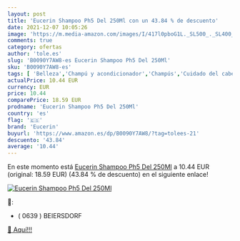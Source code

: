 ```yaml
---
layout: post
title: 'Eucerin Shampoo Ph5 Del 250Ml con un 43.84 % de descuento'
date: 2021-12-07 10:05:26
image: 'https://m.media-amazon.com/images/I/417l0pboG1L._SL500_._SL400_.jpg'
comments: true
category: ofertas
author: 'tole.es'
slug: 'B0090Y7AW8-es Eucerin Shampoo Ph5 Del 250Ml'
sku: 'B0090Y7AW8-es'
tags: [ 'Belleza','Champú y acondicionador','Champús','Cuidado del cabello','eucerin', ]
actualPrice: 10.44 EUR
currency: EUR
price: 10.44
comparePrice: 18.59 EUR
prodname: 'Eucerin Shampoo Ph5 Del 250Ml'
country: 'es'
flag: '🇪🇸'
brand: 'Eucerin'
buyurl: 'https://www.amazon.es/dp/B0090Y7AW8/?tag=tolees-21'
descuento: '43.84'
average: '10.44'
---
```


En este momento está [Eucerin Shampoo Ph5 Del 250Ml](https://www.amazon.es/dp/B0090Y7AW8/?tag=tolees-21) a 10.44 EUR (original: 18.59 EUR) (43.84 %  de descuento) en el siguiente enlace!

[![Eucerin Shampoo Ph5 Del 250Ml](https://m.media-amazon.com/images/I/417l0pboG1L._SL500_._SL400_.jpg)](https://www.amazon.es/dp/B0090Y7AW8/?tag=tolees-21)

🔎:

- ( 0639 ) BEIERSDORF

[🛒 Aquí!!!](https://www.amazon.es/dp/B0090Y7AW8/?tag=tolees-21)
